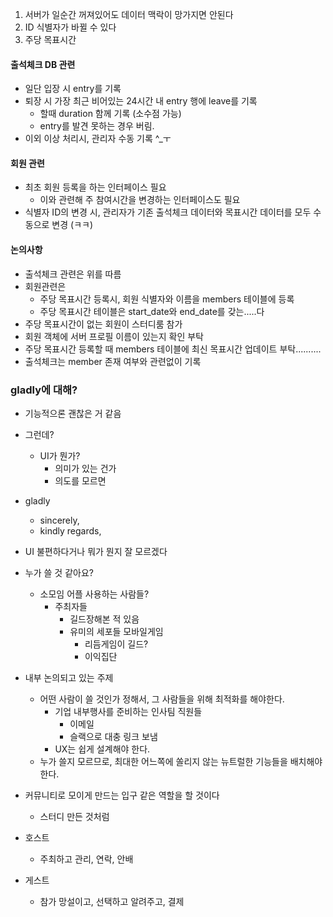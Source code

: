 1. 서버가 일순간 꺼져있어도 데이터 맥락이 망가지면 안된다
2. ID 식별자가 바뀔 수 있다
3. 주당 목표시간


#### 출석체크 DB 관련
- 일단 입장 시 entry를 기록
- 퇴장 시 가장 최근 비어있는 24시간 내 entry 행에 leave를 기록
	- 할때 duration 함께 기록 (소수점 가능)
	- entry를 발견 못하는 경우 버림.
- 이외 이상 처리시, 관리자 수동 기록 ^\_ㅜ

#### 회원 관련
- 최초 회원 등록을 하는 인터페이스 필요
	- 이와 관련해 주 참여시간을 변경하는 인터페이스도 필요
- 식별자 ID의 변경 시, 관리자가 기존 출석체크 데이터와 목표시간 데이터를 모두 수동으로 변경 (ㅋㅋ)



#### 논의사항
- 출석체크 관련은 위를 따름
- 회원관련은
	- 주당 목표시간 등록시, 회원 식별자와 이름을 members 테이블에 등록
	- 주당 목표시간 테이블은 start_date와 end_date를 갖는.....다
- 주당 목표시간이 없는 회원이 스터디룸 참가
- 회원 객체에 서버 프로필 이름이 있는지 확인 부탁
- 주당 목표시간 등록할 때 members 테이블에 최신 목표시간 업데이트 부탁..........
- 출석체크는 member 존재 여부와 관련없이 기록

### gladly에 대해?

- 기능적으론 괜찮은 거 같음
- 그런데?
	- UI가 뭔가?
		- 의미가 있는 건가
		- 의도를 모르면
- gladly
	- sincerely,
	- kindly regards,
- UI 불편하다거나 뭐가 뭔지 잘 모르겠다
- 누가 쓸 것 같아요?
	- 소모임 어플 사용하는 사람들?
		- 주최자들
			- 길드장해본 적 있음
			- 유미의 세포들 모바일게임
				- 리듬게임이 길드?
				- 이익집단
- 내부 논의되고 있는 주제
	- 어떤 사람이 쓸 것인가 정해서, 그 사람들을 위해 최적화를 해야한다.
		- 기업 내부행사를 준비하는 인사팀 직원들
			- 이메일
			- 슬랙으로 대충 링크 보냄
		- UX는 쉽게 설계해야 한다.
	- 누가 쓸지 모르므로, 최대한 어느쪽에 쏠리지 않는 뉴트럴한 기능들을 배치해야 한다.
- 커뮤니티로 모이게 만드는 입구 같은 역할을 할 것이다
	- 스터디 만든 것처럼



- 호스트
	- 주최하고 관리, 연락, 안배
- 게스트
	- 참가 망설이고, 선택하고 알려주고, 결제